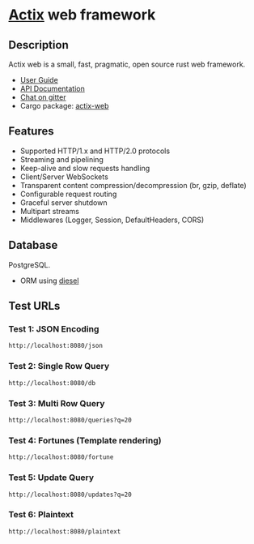 # [Actix](https://actix.rs) web framework

## Description

Actix web is a small, fast, pragmatic, open source rust web framework.

* [User Guide](https://actix.rs/book/actix-web/)
* [API Documentation](https://docs.rs/actix-web/)
* [Chat on gitter](https://gitter.im/actix/actix)
* Cargo package: [actix-web](https://crates.io/crates/actix-web)

## Features

* Supported HTTP/1.x and HTTP/2.0 protocols
* Streaming and pipelining
* Keep-alive and slow requests handling
* Client/Server WebSockets
* Transparent content compression/decompression (br, gzip, deflate)
* Configurable request routing
* Graceful server shutdown
* Multipart streams
* Middlewares (Logger, Session, DefaultHeaders, CORS)

## Database

PostgreSQL.

* ORM using [diesel](http://diesel.rs)

## Test URLs

### Test 1: JSON Encoding

    http://localhost:8080/json

### Test 2: Single Row Query

    http://localhost:8080/db

### Test 3: Multi Row Query

    http://localhost:8080/queries?q=20

### Test 4: Fortunes (Template rendering)

    http://localhost:8080/fortune

### Test 5: Update Query

    http://localhost:8080/updates?q=20

### Test 6: Plaintext

    http://localhost:8080/plaintext
